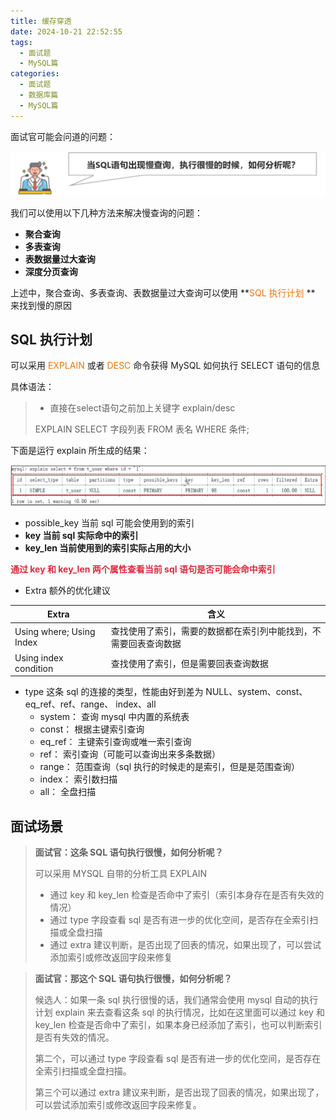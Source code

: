 ```yaml
---
title: 缓存穿透
date: 2024-10-21 22:52:55
tags:
  - 面试题
  - MySQL篇
categories:
  - 面试题
  - 数据库篇
  - MySQL篇
---
```



面试官可能会问道的问题：

![画板](../../../../images/面试题/数据库篇/MySQL篇/image_133c9484-63db-45b3-9f77-0a8522baa8ad.jpeg)

我们可以使用以下几种方法来解决慢查询的问题：

+ **聚合查询**
+ **多表查询**
+ **表数据量过大查询**
+ **深度分页查询**

上述中，聚合查询、多表查询、表数据量过大查询可以使用 **<font style="color:#ED740C;">SQL 执行计划</font>
**<font style="color:#ED740C;"> </font>来找到慢的原因

## SQL 执行计划

可以采用 <font style="color:#ED740C;">EXPLAIN</font> 或者 <font style="color:#ED740C;">DESC</font> 命令获得 MySQL 如何执行
SELECT 语句的信息

具体语法：

> - 直接在select语句之前加上关键字 explain/desc
>
> EXPLAIN SELECT 字段列表 FROM 表名 WHERE 条件;



下面是运行 explain 所生成的结果：

![](../../../../images/面试题/数据库篇/MySQL篇/image_ed81a906-750d-4f3a-a7ab-b0abc59f5b2c.png)

+ possible_key 当前 sql 可能会使用到的索引
+ **key 当前 sql 实际命中的索引**
+ **key_len 当前使用到的索引实际占用的大小**

**<font style="color:#DF2A3F;">通过 key 和 key_len 两个属性查看当前 sql 语句是否可能会命中索引</font>**

+ Extra 额外的优化建议

| **Extra**                | **含义**                           |
|--------------------------|----------------------------------|
| Using where; Using Index | 查找使用了索引，需要的数据都在索引列中能找到，不需要回表查询数据 |
| Using index condition    | 查找使用了索引，但是需要回表查询数据               |

+ type 这条 sql 的连接的类型，性能由好到差为 NULL、system、const、eq_ref、ref、range、 index、all
    - system： 查询 mysql 中内置的系统表
    - const： 根据主键索引查询
    - eq_ref： 主键索引查询或唯一索引查询
    - ref： 索引查询（可能可以查询出来多条数据）
    - range： 范围查询（sql 执行的时候走的是索引，但是是范围查询）
    - index： 索引数扫描
    - all： 全盘扫描

## 面试场景

> **面试官：这条 SQL 语句执行很慢，如何分析呢？**
> 
> 可以采用 MYSQL 自带的分析工具 EXPLAIN
> 
> + 通过 key 和 key_len 检查是否命中了索引（索引本身存在是否有失效的情况）
> + 通过 type 字段查看 sql 是否有进一步的优化空间，是否存在全索引扫描或全盘扫描
> + 通过 extra 建议判断，是否出现了回表的情况，如果出现了，可以尝试添加索引或修改返回字段来修复



> **面试官：那这个 SQL 语句执行很慢，如何分析呢？**
> 
> 候选人：如果一条 sql 执行很慢的话，我们通常会使用 mysql 自动的执行计划 explain 来去查看这条 sql 的执行情况，比如在这里面可以通过
> key 和 key_len 检查是否命中了索引，如果本身已经添加了索引，也可以判断索引是否有失效的情况。
> 
> 第二个，可以通过 type 字段查看 sql 是否有进一步的优化空间，是否存在全索引扫描或全盘扫描。
> 
> 第三个可以通过 extra 建议来判断，是否出现了回表的情况，如果出现了，可以尝试添加索引或修改返回字段来修复。


